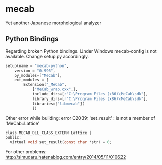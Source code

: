 # mecab
Yet another Japanese morphological analyzer

## Python Bindings
Regarding broken Python bindings. Under Windows mecab-config is not available. Change setup.py accordingly.

``` python
setup(name = "mecab-python",
	version = "0.996",
	py_modules=["MeCab"],
	ext_modules = [
		Extension("_MeCab",
			["MeCab_wrap.cxx",],
			include_dirs=[r"C:\Program Files (x86)\MeCab\sdk"],
			library_dirs=[r"C:\Program Files (x86)\MeCab\sdk"],
			libraries=["libmecab"])
			])
```

Other error while building: error C2039: 'set_result' : is not a member of 'MeCab::Lattice'

``` c
class MECAB_DLL_CLASS_EXTERN Lattice {
public:
  virtual void set_result(const char *str) = 0;
```

For other problems: http://simudaru.hatenablog.com/entry/2014/05/11/010622
